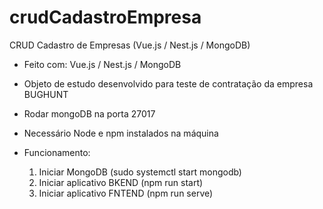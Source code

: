 # crudCadastroEmpresa
CRUD Cadastro de Empresas (Vue.js / Nest.js / MongoDB)
- Feito com: Vue.js / Nest.js / MongoDB
- Objeto de estudo desenvolvido para teste de contratação da empresa BUGHUNT
- Rodar mongoDB na porta 27017
- Necessário Node e npm instalados na máquina

- Funcionamento: 
  1. Iniciar MongoDB (sudo systemctl start mongodb)
  2. Iniciar aplicativo BKEND (npm run start)
  3. Iniciar aplicativo FNTEND (npm run serve)
